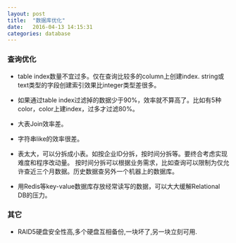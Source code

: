 ```yaml
---
layout: post
title:  "数据库优化"
date:   2016-04-13 14:15:31
categories: database
---
```


### 查询优化
* table index数量不宜过多。仅在查询比较多的column上创建index. string或text类型的字段创建索引效果比integer类型差很多。

* 如果通过table index过滤掉的数据少于90%，效率就不算高了。比如有5种color，color上建index，过多才过滤80%。

* 大表Join效率差。

* 字符串like的效率很差。

* 表太大，可以分拆成小表。如按企业ID分拆，按时间分拆等。要终合考虑实现难度和程序改动量。
按时间分拆可以根据业务需求，比如查询可以限制为仅允许查近三个月数据。历史数据查另外一个机器上的数据库。

* 用Redis等key-value数据库存放经常读写的数据，可以大大缓解Relational DB的压力。

### 其它
* RAID5硬盘安全性高,多个硬盘互相备份,一块坏了,另一块立刻可用.


